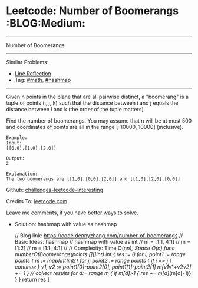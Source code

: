 # Leetcode: Number of Boomerangs     :BLOG:Medium:


---

Number of Boomerangs  

---

Similar Problems:  
-   [Line Reflection](https://code.dennyzhang.com/line-reflection)
-   Tag: [#math](https://code.dennyzhang.com/tag/math), [#hashmap](https://code.dennyzhang.com/tag/hashmap)

---

Given n points in the plane that are all pairwise distinct, a "boomerang" is a tuple of points (i, j, k) such that the distance between i and j equals the distance between i and k (the order of the tuple matters).  

Find the number of boomerangs. You may assume that n will be at most 500 and coordinates of points are all in the range [-10000, 10000] (inclusive).  

    Example:
    Input:
    [[0,0],[1,0],[2,0]]
    
    Output:
    2
    
    Explanation:
    The two boomerangs are [[1,0],[0,0],[2,0]] and [[1,0],[2,0],[0,0]]

Github: [challenges-leetcode-interesting](https://github.com/DennyZhang/challenges-leetcode-interesting/tree/master/number-of-boomerangs)  

Credits To: [leetcode.com](https://leetcode.com/problems/number-of-boomerangs/description/)  

Leave me comments, if you have better ways to solve.  

-   Solution: hashmap with value as hashmap

    // Blog link: https://code.dennyzhang.com/number-of-boomerangs
    // Basic Ideas: hashmap
    //    hashmap with value as int
    // m = [1:1, 4:1]
    // m = [1:2]
    // m = [1:1, 4:1]
    //
    // Complexity: Time O(n*n), Space O(n)
    func numberOfBoomerangs(points [][]int) int {
      res := 0
      for i, point1 := range points {
        m := map[int]int{}
        for j, point2 := range points {
          if i == j { continue }
          v1, v2 := point1[0]-point2[0], point1[1]-point2[1]
          m[v1*v1+v2*v2] += 1
        }
        // collect results
        for d:= range m {
            if m[d]>1 { res += m[d]*(m[d]-1)}
        }
      }
      return res
    }